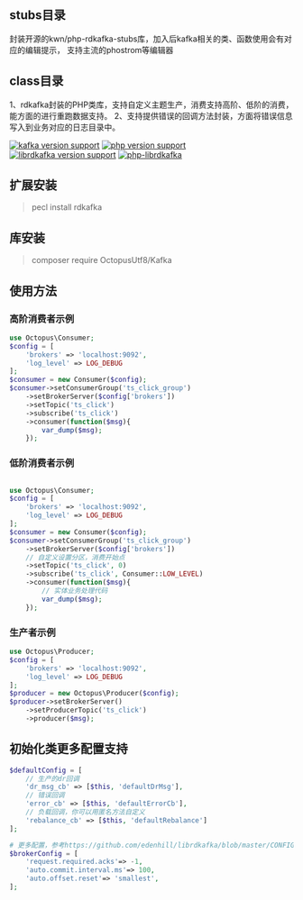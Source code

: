 ## stubs目录
封装开源的kwn/php-rdkafka-stubs库，加入后kafka相关的类、函数使用会有对应的编辑提示，
支持主流的phostrom等编辑器

## class目录
1、rdkafka封装的PHP类库，支持自定义主题生产，消费支持高阶、低阶的消费，能方面的进行重跑数据支持。
2、支持提供错误的回调方法封装，方面将错误信息写入到业务对应的日志目录中。

[![kafka version support](https://img.shields.io/badge/kafka-0.8%200.9%201.0%201.1%20or%201.1%2B-brightgreen.svg)](#) [![php version support](https://img.shields.io/badge/php-5.3%2B-green.svg)](#) [![librdkafka version support](https://img.shields.io/badge/librdkafka-3.0.5%2B-yellowgreen.svg)](#) [![php-librdkafka](https://img.shields.io/badge/php--librdkafka-3.0.5%2B-orange.svg)](#)

## 扩展安装
> pecl install rdkafka

## 库安装
> composer require OctopusUtf8/Kafka

## 使用方法

### 高阶消费者示例

```php
use Octopus\Consumer;
$config = [
    'brokers' => 'localhost:9092',
    'log_level' => LOG_DEBUG
];
$consumer = new Consumer($config);
$consumer->setConsumerGroup('ts_click_group')
    ->setBrokerServer($config['brokers'])
    ->setTopic('ts_click')
    ->subscribe('ts_click')
    ->consumer(function($msg){
        var_dump($msg);
    });
```

### 低阶消费者示例

```php

use Octopus\Consumer;
$config = [
    'brokers' => 'localhost:9092',
    'log_level' => LOG_DEBUG
];
$consumer = new Consumer($config);
$consumer->setConsumerGroup('ts_click_group')
    ->setBrokerServer($config['brokers'])
    // 自定义设置分区，消费开始点
    ->setTopic('ts_click', 0)
    ->subscribe('ts_click', Consumer::LOW_LEVEL)
    ->consumer(function($msg){
        // 实体业务处理代码
        var_dump($msg);
    });     
```


### 生产者示例
```php
use Octopus\Producer;
$config = [
    'brokers' => 'localhost:9092',
    'log_level' => LOG_DEBUG
];
$producer = new Octopus\Producer($config);
$producer->setBrokerServer()
    ->setProducerTopic('ts_click')
    ->producer($msg);
```

## 初始化类更多配置支持
```php
$defaultConfig = [
    // 生产的dr回调
    'dr_msg_cb' => [$this, 'defaultDrMsg'],
    // 错误回调
    'error_cb' => [$this, 'defaultErrorCb'],
    // 负载回调，你可以用匿名方法自定义
    'rebalance_cb' => [$this, 'defaultRebalance']
];

# 更多配置，参考https://github.com/edenhill/librdkafka/blob/master/CONFIGURATION.md
$brokerConfig = [
    'request.required.acks'=> -1,
    'auto.commit.interval.ms'=> 100,
    'auto.offset.reset'=> 'smallest',
];
```
